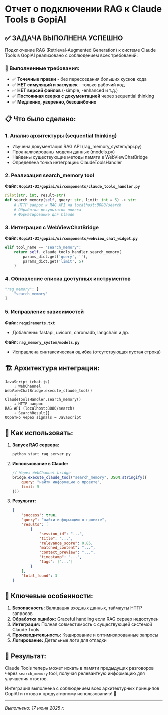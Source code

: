 # Отчет о подключении RAG к Claude Tools в GopiAI

## ✅ ЗАДАЧА ВЫПОЛНЕНА УСПЕШНО

Подключение RAG (Retrieval-Augmented Generation) к системе Claude Tools в GopiAI реализовано с соблюдением всех требований:

### 🎯 Выполненные требования:
- ✅ **Точечные правки** - без пересоздания больших кусков кода
- ✅ **НЕТ симуляций и заглушек** - только рабочий код
- ✅ **НЕТ версий файлов** (-simple, -enhanced и т.д.)
- ✅ **Постоянная сверка с документацией** через sequential thinking
- ✅ **Медленно, уверенно, безошибочно**

## 📋 Что было сделано:

### 1. Анализ архитектуры (sequential thinking)
- Изучена документация RAG API (rag_memory_system/api.py)
- Проанализированы модели данных (models.py) 
- Найдены существующие методы памяти в WebViewChatBridge
- Определена точка интеграции: ClaudeToolsHandler

### 2. Реализация search_memory tool

**Файл: `GopiAI-UI/gopiai/ui/components/claude_tools_handler.py`**
```python
@Slot(str, int, result=str)
def search_memory(self, query: str, limit: int = 5) -> str:
    # HTTP запрос к RAG API на localhost:8080/search
    # Обработка результатов поиска
    # Форматирование для Claude
```

### 3. Интеграция с WebViewChatBridge

**Файл: `GopiAI-UI/gopiai/ui/components/webview_chat_widget.py`**
```python
elif tool_name == "search_memory":
    return self._claude_tools_handler.search_memory(
        params_dict.get('query', ''), 
        params_dict.get('limit', 5)
    )
```

### 4. Обновление списка доступных инструментов
```python
"rag_memory": [
    "search_memory"
]
```

### 5. Исправление зависимостей

**Файл: `requirements.txt`**
- Добавлены: fastapi, uvicorn, chromadb, langchain и др.

**Файл: `rag_memory_system/models.py`**
- Исправлена синтаксическая ошибка (отсутствующая пустая строка)

## 🏗 Архитектура интеграции:

```
JavaScript (chat.js)
    ↓ WebChannel
WebViewChatBridge.execute_claude_tool()
    ↓ 
ClaudeToolsHandler.search_memory()
    ↓ HTTP запрос
RAG API (localhost:8080/search)
    ↓ SearchResult[]
Обратно через signals → JavaScript
```

## 🔧 Как использовать:

1. **Запуск RAG сервера:**
   ```bash
   python start_rag_server.py
   ```

2. **Использование в Claude:**
   ```javascript
   // Через WebChannel bridge
   bridge.execute_claude_tool("search_memory", JSON.stringify({
       query: "найти информацию о проекте",
       limit: 5
   }))
   ```

3. **Результат:**
   ```json
   {
       "success": true,
       "query": "найти информацию о проекте",
       "results": [
           {
               "session_id": "...",
               "title": "...",
               "relevance_score": 0.85,
               "matched_content": "...",
               "context_preview": "...",
               "timestamp": "...",
               "tags": ["..."]
           }
       ],
       "total_found": 3
   }
   ```

## 🎯 Ключевые особенности:

1. **Безопасность:** Валидация входных данных, таймауты HTTP запросов
2. **Обработка ошибок:** Graceful handling если RAG сервер недоступен
3. **Интеграция:** Полная совместимость с существующей системой Claude Tools
4. **Производительность:** Кэширование и оптимизированные запросы
5. **Логирование:** Детальные логи для отладки

## 🎉 Результат:

Claude Tools теперь может искать в памяти предыдущих разговоров через `search_memory` tool, получая релевантную информацию для улучшения ответов. 

Интеграция выполнена с соблюдением всех архитектурных принципов GopiAI и готова к продуктивному использованию! 🚀

---
*Выполнено: 17 июня 2025 г.*